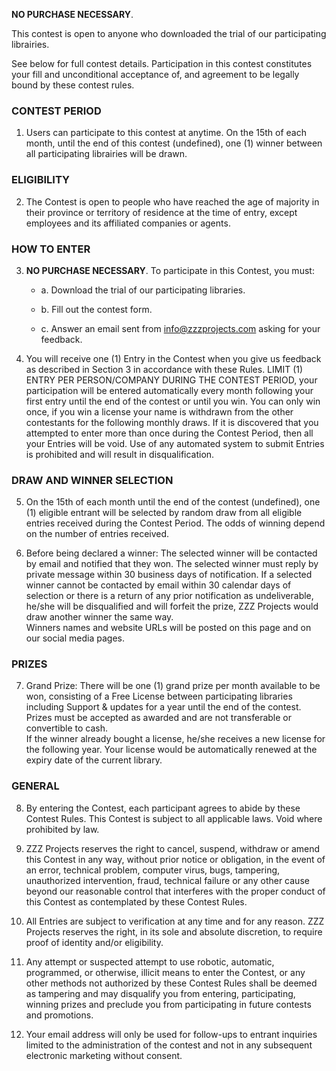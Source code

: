 **NO PURCHASE NECESSARY**. 

This contest is open to anyone who downloaded the trial of our participating librairies.
 
See below for full contest details. Participation in this contest constitutes your fill and unconditional acceptance of, and agreement to be legally bound by these contest rules.
 
### CONTEST PERIOD 
1. Users can participate to this contest at anytime. On the 15th of each month, until the end of this contest (undefined), one (1) winner between all participating librairies will be drawn.
 
### ELIGIBILITY 
2. The Contest is open to people who have reached the age of majority in their province or territory of residence at the time of entry, except employees and its affiliated companies or agents. 

### HOW TO ENTER 
3. **NO PURCHASE NECESSARY**.  To participate in this Contest, you must:  
 
   - a.	Download the trial of our participating libraries. 
   
   - b. Fill out the contest form.
   
   - c.	Answer an email sent from info@zzzprojects.com asking for your feedback. 
   
4. You will receive one (1) Entry in the Contest when you give us feedback as described in Section 3 in accordance with these Rules.  LIMIT (1) ENTRY PER PERSON/COMPANY DURING THE CONTEST PERIOD, your participation will be entered automatically every month following your first entry until the end of the contest or until you win. You can only win once, if you win a license your name is withdrawn from the other contestants for the following monthly draws. 
 If it is discovered that you attempted to enter more than once during the Contest Period, then all your Entries will be void.  Use of any automated system to submit Entries is prohibited and will result in disqualification.  


### DRAW AND WINNER SELECTION 
5. On the 15th of each month until the end of the contest (undefined), one (1) eligible entrant will be selected by random draw from all eligible entries received during the Contest Period.  The odds of winning depend on the number of entries received.  
 
6. Before being declared a winner: The selected winner will be contacted by email and notified that they won.  The selected winner must reply by private message within 30 business days of notification. 
If a selected winner cannot be contacted by email within 30 calendar days of selection or there is a return of any prior notification as undeliverable, he/she will be disqualified and will forfeit the prize, ZZZ Projects would draw another winner the same way.    
Winners names and website URLs will be posted on this page and on our social media pages. 
 
### PRIZES 
7. Grand Prize: There will be one (1) grand prize per month available to be won, consisting of a Free License between participating libraries including Support & updates for a year until the end of the contest. 
Prizes must be accepted as awarded and are not transferable or convertible to cash.  
If the winner already bought a license, he/she receives a new license for the following year. Your license would be automatically renewed at the expiry date of the current library. 

### GENERAL 
8. By entering the Contest, each participant agrees to abide by these Contest Rules. This Contest is subject to all applicable laws.  Void where prohibited by law. 

9. ZZZ Projects reserves the right to cancel, suspend, withdraw or amend this Contest in any way, without prior notice or obligation, in the event of an error, technical problem, computer virus, bugs, tampering, unauthorized intervention, fraud, technical failure or any other cause beyond our reasonable control that interferes with the proper conduct of this Contest as contemplated by these Contest Rules.  

10. All Entries are subject to verification at any time and for any reason. ZZZ Projects reserves the right, in its sole and absolute discretion, to require proof of identity and/or eligibility.

11. Any attempt or suspected attempt to use robotic, automatic, programmed, or otherwise, illicit means to enter the Contest, or any other methods not authorized by these Contest Rules shall be deemed as tampering and may disqualify you from entering, participating, winning prizes and preclude you from participating in future contests and promotions.

12. Your email address will only be used for follow-ups to entrant inquiries limited to the administration of the contest and not in any subsequent electronic marketing without consent. 
